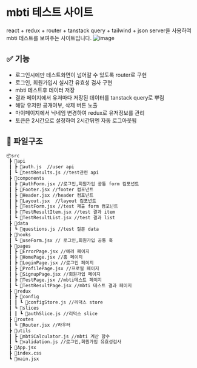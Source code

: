 # mbti 테스트 사이트
react + redux + router + tanstack query + tailwind + json server을 사용하여 mbti 테스트를 보여주는 사이트입니다.
![image](https://github.com/user-attachments/assets/d30c8930-8ab6-466f-b137-9b2b9abebf29)

## ✅ 기능
- 로그인시에만 테스트화면이 넘어갈 수 있도록 router로 구현
- 로그인, 회원가입시 실시간 유효성 검사 구현
- mbti 테스트후 데이터 저장
- 결과 페이지에서 유저마다 저장된 데이터를 tanstack query로 뿌림
- 해당 유저만 공개여부, 삭제 버튼 노출
- 마이페이지에서 닉네임 변경하여 redux로 유저정보를 관리
- 토큰은 2시간으로 설정하여 2시간뒤엔 자동 로그아웃됨

## 📁 파일구조
```bash
📦src
 ┣ 📂api
 ┃ ┣ 📜auth.js  //user api
 ┃ ┗ 📜testResults.js //test관련 api
 ┣ 📂components
 ┃ ┣ 📜AuthForm.jsx //로그인,회원가입 공통 form 컴포넌트
 ┃ ┣ 📜Footer.jsx //footer 컴포넌트
 ┃ ┣ 📜Header.jsx //header 컴포넌트
 ┃ ┣ 📜Layout.jsx  //layout 컴포넌트
 ┃ ┣ 📜TestForm.jsx //test 제출 form 컴포넌트
 ┃ ┣ 📜TestResultItem.jsx //test 결과 item
 ┃ ┗ 📜TestResultList.jsx //test 결과 list
 ┣ 📂data
 ┃ ┗ 📜questions.js //test 질문 data
 ┣ 📂hooks
 ┃ ┗ 📜useForm.jsx // 로그인,회원가입 공통 훅
 ┣ 📂pages
 ┃ ┣ 📜ErrorPage.jsx //에러 페이지
 ┃ ┣ 📜HomePage.jsx //홈 페이지
 ┃ ┣ 📜LoginPage.jsx //로그인 페이지
 ┃ ┣ 📜ProfilePage.jsx //프로필 페이지
 ┃ ┣ 📜SignupPage.jsx //회원가입 페이지
 ┃ ┣ 📜TestPage.jsx //mbti테스트 페이지
 ┃ ┗ 📜TestResultPage.jsx //mbti 테스트 결과 페이지
 ┣ 📂redux
 ┃ ┣ 📂config
 ┃ ┃ ┗ 📜configStore.js //리덕스 store 
 ┃ ┗ 📂slices
 ┃ ┃ ┗ 📜authSlice.js //리덕스 slice
 ┣ 📂routes
 ┃ ┗ 📜Router.jsx //라우터
 ┣ 📂utils
 ┃ ┣ 📜mbtiCalculator.js //mbti 계산 함수
 ┃ ┗ 📜validation.js //로그인,회원가입 유효성검사
 ┣ 📜App.jsx 
 ┣ 📜index.css
 ┗ 📜main.jsx
```
